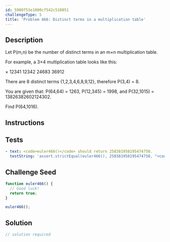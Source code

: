 ```yaml
---
id: 5900f53e1000cf542c510051
challengeType: 5
title: 'Problem 466: Distinct terms in a multiplication table'
---
```


## Description
<section id='description'>
Let P(m,n) be the number of distinct terms in an m×n multiplication table.

For example, a 3×4 multiplication table looks like this:

× 12341 12342 24683 36912



There are 8 distinct terms {1,2,3,4,6,8,9,12}, therefore P(3,4) = 8.

You are given that:
P(64,64) = 1263,
P(12,345) = 1998, and
P(32,1015) = 13826382602124302.

Find P(64,1016).
</section>

## Instructions
<section id='instructions'>

</section>

## Tests
<section id='tests'>

```yml
- text: <code>euler466()</code> should return 258381958195474750.
  testString: 'assert.strictEqual(euler466(), 258381958195474750, "<code>euler466()</code> should return 258381958195474750.");'

```

</section>

## Challenge Seed
<section id='challengeSeed'>

<div id='js-seed'>

```js
function euler466() {
  // Good luck!
  return true;
}

euler466();
```

</div>



</section>

## Solution
<section id='solution'>

```js
// solution required
```
</section>
